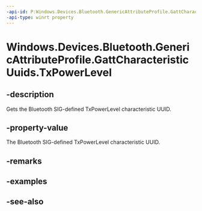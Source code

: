 ----api-id: P:Windows.Devices.Bluetooth.GenericAttributeProfile.GattCharacteristicUuids.TxPowerLevel
-api-type: winrt property
---<!-- Property syntaxpublic System.Guid TxPowerLevel { get; }--># Windows.Devices.Bluetooth.GenericAttributeProfile.GattCharacteristicUuids.TxPowerLevel## -descriptionGets the Bluetooth SIG-defined TxPowerLevel characteristic UUID.## -property-valueThe Bluetooth SIG-defined TxPowerLevel characteristic UUID.## -remarks## -examples## -see-also
